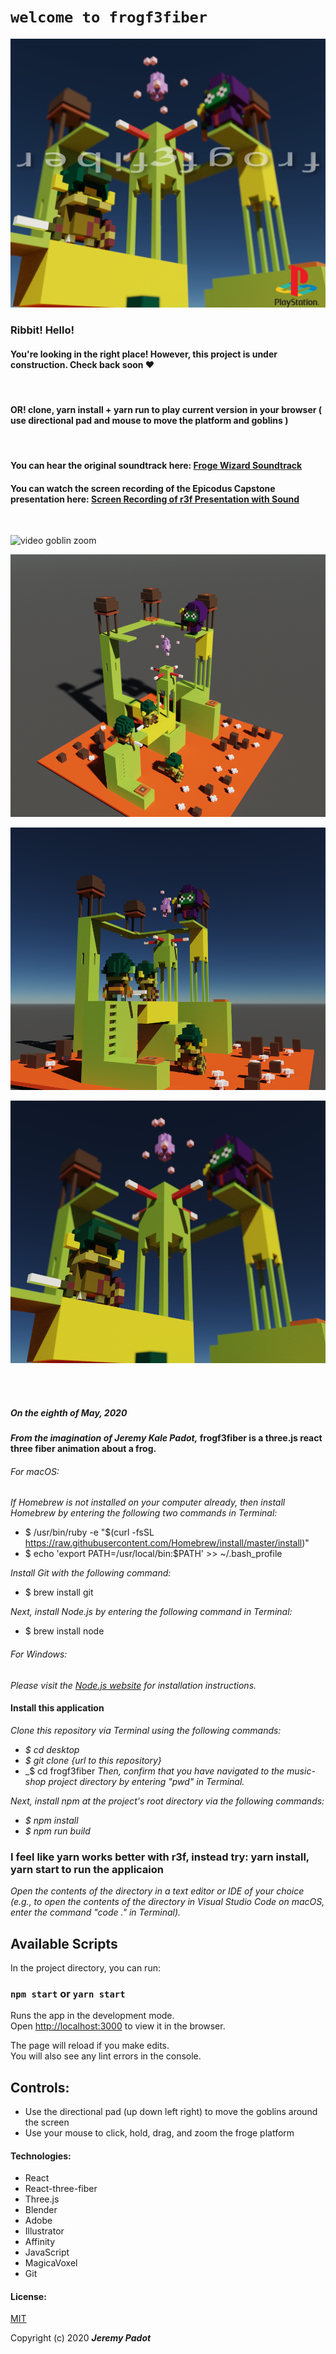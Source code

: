 # `welcome to frogf3fiber`

![detective frog](public/f3fps1.png)

### Ribbit! Hello! 
#### You're looking in the right place! However, this project is under construction. Check back soon ❤️ 
</br>

 #### OR! clone, yarn install + yarn run to play current version in your browser ( use directional pad and mouse to move the platform and goblins )

</br >

#### You can hear the original soundtrack here: [Froge Wizard Soundtrack](https://www.dropbox.com/s/g06mw9lmvlpkfs6/FROGE%20WIZARD.mp3?dl=0)

#### You can watch the screen recording of the Epicodus Capstone presentation here: [Screen Recording of r3f Presentation with Sound](https://drive.google.com/file/d/1P1gPEd5qx4ld9k8VfrwW5BSJBBlMsejp/view?usp=sharing)

</br >

![video goblin zoom](public/closeup2.gif)

![render1 front](public/f3frender3.png)

![render2 side](public/f3f6.png)

![render3 goblin](public/f3f7.png)

</br >
<!-- </br > -->
<!-- </br > -->
<!-- </br > -->

</br >

##### _On the eighth of May, 2020_
#### _From the imagination of_ _Jeremy Kale Padot,_ frogf3fiber is a three.js react three fiber animation about a frog.

###### For macOS:
_If Homebrew is not installed on your computer already, then install Homebrew by entering the following two commands in Terminal:_
* $ /usr/bin/ruby -e "$(curl -fsSL https://raw.githubusercontent.com/Homebrew/install/master/install)"
* $ echo 'export PATH=/usr/local/bin:$PATH' >> ~/.bash_profile

_Install Git with the following command:_
* $ brew install git

_Next, install Node.js by entering the following command in Terminal:_
* $ brew install node

###### For Windows:
_Please visit the [Node.js website](https://nodejs.org/en/download/) for installation instructions._

#### Install this application

_Clone this repository via Terminal using the following commands:_
* _$ cd desktop_
* _$ git clone {url to this repository}_
* _$ cd frogf3fiber
_Then, confirm that you have navigated to the music-shop project directory by entering "pwd" in Terminal._

_Next, install npm at the project's root directory via the following commands:_
* _$ npm install_
* _$ npm run build_
 ### I feel like yarn works better with r3f, instead try: yarn install, yarn start to run the applicaion 
_Open the contents of the directory in a text editor or IDE of your choice (e.g., to open the contents of the directory in Visual Studio Code on macOS, enter the command "code ." in Terminal)._

## Available Scripts

In the project directory, you can run:

### `npm start` or `yarn start`

Runs the app in the development mode.<br />
Open [http://localhost:3000](http://localhost:3000) to view it in the browser.

The page will reload if you make edits.<br />
You will also see any lint errors in the console.

## Controls:
 
* Use the directional pad (up down left right) to move the goblins around the screen
* Use your mouse to click, hold, drag, and zoom the froge platform 





#### Technologies:
* React
* React-three-fiber
* Three.js
* Blender
* Adobe
* Illustrator
* Affinity
* JavaScript
* MagicaVoxel
* Git


#### License:

[MIT](https://choosealicense.com/licenses/mit/)

Copyright (c) 2020 **_Jeremy Padot_**